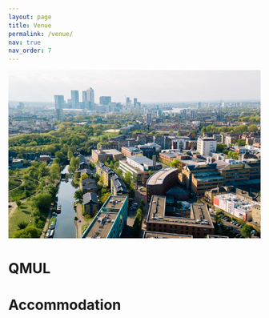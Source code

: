```yaml
---
layout: page
title: Venue
permalink: /venue/
nav: true
nav_order: 7
---
```


![](../assets/img/qm.jpg)

# QMUL

# Accommodation
